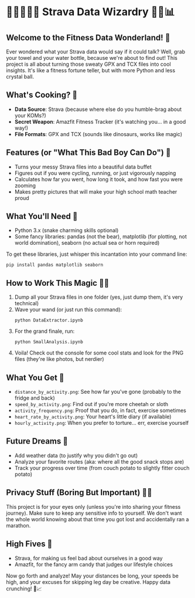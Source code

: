 # 🚴‍♂️🏃‍♀️🥾 Strava Data Wizardry 🧙‍♂️📊

## Welcome to the Fitness Data Wonderland! 🎉

Ever wondered what your Strava data would say if it could talk? Well, grab your towel and your water bottle, because we're about to find out! This project is all about turning those sweaty GPX and TCX files into cool insights. It's like a fitness fortune teller, but with more Python and less crystal ball.

## What's Cooking? 🍳

- **Data Source**: Strava (because where else do you humble-brag about your KOMs?)
- **Secret Weapon**: Amazfit Fitness Tracker (it's watching you... in a good way!)
- **File Formats**: GPX and TCX (sounds like dinosaurs, works like magic)

## Features (or "What This Bad Boy Can Do") 🚀

- Turns your messy Strava files into a beautiful data buffet
- Figures out if you were cycling, running, or just vigorously napping
- Calculates how far you went, how long it took, and how fast you were zooming
- Makes pretty pictures that will make your high school math teacher proud

## What You'll Need 🧰

- Python 3.x (snake charming skills optional)
- Some fancy libraries: pandas (not the bear), matplotlib (for plotting, not world domination), seaborn (no actual sea or horn required)

To get these libraries, just whisper this incantation into your command line:

```
pip install pandas matplotlib seaborn
```

## How to Work This Magic 🎩✨

1. Dump all your Strava files in one folder (yes, just dump them, it's very technical)
2. Wave your wand (or just run this command):
   ```
   python DataExtractor.ipynb
   ```
3. For the grand finale, run:
   ```
   python SmallAnalysis.ipynb
   ```
4. Voila! Check out the console for some cool stats and look for the PNG files (they're like photos, but nerdier)

## What You Get 🎁

- `distance_by_activity.png`: See how far you've gone (probably to the fridge and back)
- `speed_by_activity.png`: Find out if you're more cheetah or sloth
- `activity_frequency.png`: Proof that you do, in fact, exercise sometimes
- `heart_rate_by_activity.png`: Your heart's little diary (if available)
- `hourly_activity.png`: When you prefer to torture... err, exercise yourself

## Future Dreams 💭

- Add weather data (to justify why you didn't go out)
- Analyze your favorite routes (aka: where all the good snack stops are)
- Track your progress over time (from couch potato to slightly fitter couch potato)

## Privacy Stuff (Boring But Important) 🕵️‍♂️

This project is for your eyes only (unless you're into sharing your fitness journey). Make sure to keep any sensitive info to yourself. We don't want the whole world knowing about that time you got lost and accidentally ran a marathon.

## High Fives 🙌

- Strava, for making us feel bad about ourselves in a good way
- Amazfit, for the fancy arm candy that judges our lifestyle choices

Now go forth and analyze! May your distances be long, your speeds be high, and your excuses for skipping leg day be creative. Happy data crunching! 💪📈
